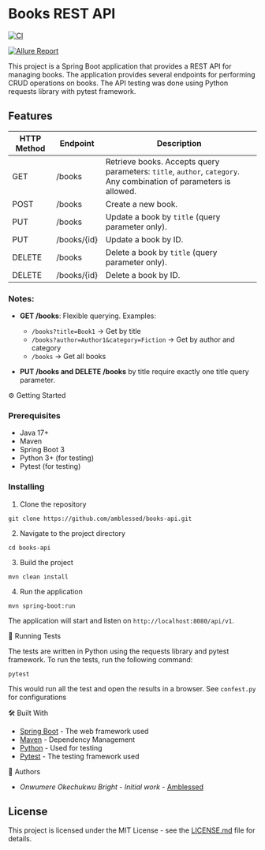 # Books REST API

[![CI](https://github.com/amblessed/booksapi/actions/workflows/ci.yml/badge.svg?branch=master)](https://github.com/amblessed/booksapi/actions/workflows/ci.yml)


[![Allure Report](https://img.shields.io/badge/Allure-Report-ED5C5C?logo=allure&logoColor=white)](https://amblessed.github.io/books-restapi/)


This project is a Spring Boot application that provides a REST API for managing books. The application provides several endpoints for performing CRUD operations on books. The API testing was done using Python requests library with pytest framework.

## Features

| HTTP Method | Endpoint    | Description                                                                                                        |
| ----------- | ----------- | ------------------------------------------------------------------------------------------------------------------ |
| GET         | /books      | Retrieve books. Accepts query parameters: `title`, `author`, `category`. Any combination of parameters is allowed. |
| POST        | /books      | Create a new book.                                                                                                 |
| PUT         | /books      | Update a book by `title` (query parameter only).                                                                   |
| PUT         | /books/{id} | Update a book by ID.                                                                                               |
| DELETE      | /books      | Delete a book by `title` (query parameter only).                                                                   |
| DELETE      | /books/{id} | Delete a book by ID.                                                                                               |


### Notes:

- **GET /books**: Flexible querying. Examples:
   - `/books?title=Book1` → Get by title
   - `/books?author=Author1&category=Fiction` → Get by author and category
   - `/books` → Get all books

- **PUT /books and DELETE /books** by title require exactly one title query parameter.


⚙️ Getting Started
### Prerequisites

- Java 17+
- Maven
- Spring Boot 3
- Python 3+ (for testing)
- Pytest (for testing)

### Installing

1. Clone the repository
```
git clone https://github.com/amblessed/books-api.git
```
2. Navigate to the project directory
```
cd books-api
```
3. Build the project
```
mvn clean install
```
4. Run the application
```
mvn spring-boot:run
```
The application will start and listen on `http://localhost:8080/api/v1`.

🧪 Running Tests

The tests are written in Python using the requests library and pytest framework. To run the tests, run the following command:

```
pytest
```
This would run all the test and open the results in a browser. See `confest.py` for configurations

🛠 Built With

- [Spring Boot](https://spring.io/projects/spring-boot) - The web framework used
- [Maven](https://maven.apache.org/) - Dependency Management
- [Python](https://www.python.org/) - Used for testing
- [Pytest](https://docs.pytest.org/en/latest/) - The testing framework used

👤 Authors
- *Onwumere Okechukwu Bright* - *Initial work* - [Amblessed](https://github.com/amblessed)

## License
This project is licensed under the MIT License - see the [LICENSE.md](LICENSE.md) file for details.

